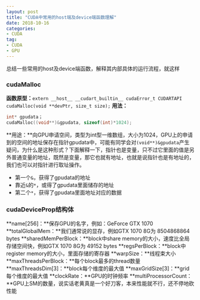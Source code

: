 ```yaml
---
layout: post
title: "CUDA中常用的host端及device端函数理解"
date: 2018-10-16
categories:
- CUDA
tag:
- CUDA
- GPU
---
```


总结一些常用的host及device端函数，解释其内部具体的运行流程，就这样

### cudaMalloc
**函数原型：**`extern __host__ __cudart_builtin__ cudaError_t CUDARTAPI cudaMalloc(void **devPtr, size_t size);`
**用法：**
```cpp
int* gpudata；
cudaMalloc((void**)&gpudata, sizeof(int)*1024);
```
**用途：**向GPU申请空间，类型为int型一维数组，大小为1024，GPU上的申请到的空间的地址保存在指针gpudata中，可能有同学会对`(void**)&gpudata`产生疑问，为什么是这种形式？下面解释一下，指针也是变量，只不过它里面的值是另外普通变量的地址，既然是变量，那它也就有地址，也就是说指针也是有地址的，我们也可以对指针进行取址操作。
- 第一个`&`，获得了gpudata的地址
- 靠近`&`的`*`，或得了gpudata里面储存的地址
- 第二个`*`，获得了gpudata里面地址对应的数据

### cudaDeviceProp结构体
**name[256]：**保存GPU的名字，例如：GeForce GTX 1070
**totalGlobalMem：**我们通常说的显存，例如GTX 1070 8G为 8504868864 bytes
**sharedMemPerBlock：**block中share memory的大小，速度比全局存储空间快，例如GTX 1070 8G为 49152 bytes
**regsPerBlock：**block中register memory的大小，里面存储的寄存器
**warpSize：**线程束大小
**maxThreadsPerBlock：**每个block最多的thread数量
**maxThreadsDim[3]：**block每个维度的最大值
**maxGridSize[3]：**grid每个维度的最大值
**clockRate：**GPU的时钟频率
**multiProcessorCount：**GPU上SM的数量，说实话老黄真是一个好刀客，本来性能就不行，还不停地砍性能


